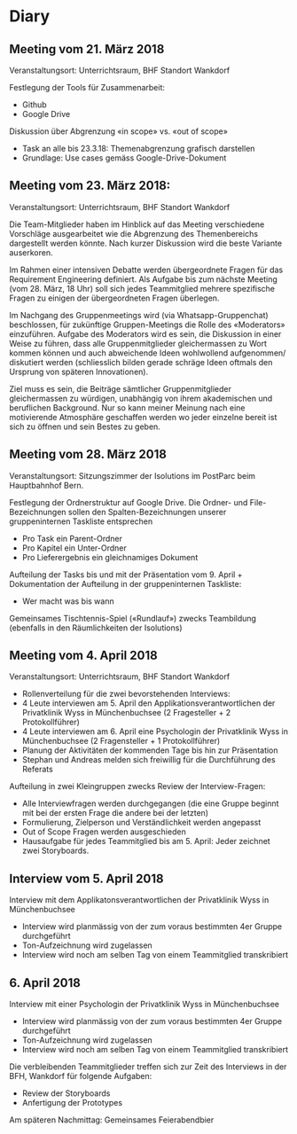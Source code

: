 ﻿# Diary

## Meeting vom 21. März 2018
Veranstaltungsort: Unterrichtsraum, BHF Standort Wankdorf

Festlegung der Tools für Zusammenarbeit:
* Github
* Google Drive

Diskussion über Abgrenzung «in scope» vs. «out of scope»
* Task an alle bis 23.3.18: Themenabgrenzung grafisch darstellen
* Grundlage: Use cases gemäss Google-Drive-Dokument

## Meeting vom 23. März 2018:
Veranstaltungsort: Unterrichtsraum, BHF Standort Wankdorf

Die Team-Mitglieder haben im Hinblick auf das Meeting verschiedene Vorschläge ausgearbeitet wie die Abgrenzung des Themenbereichs dargestellt werden könnte. Nach kurzer Diskussion wird die beste Variante auserkoren.

Im Rahmen einer intensiven Debatte werden übergeordnete Fragen für das Requirement Engineering definiert. Als Aufgabe bis zum nächste Meeting (vom 28. März, 18 Uhr) soll sich jedes Teammitglied mehrere spezifische Fragen zu einigen der übergeordneten Fragen überlegen.

Im Nachgang des Gruppenmeetings wird (via Whatsapp-Gruppenchat) beschlossen, für zukünftige Gruppen-Meetings die Rolle des «Moderators» einzuführen. Aufgabe des Moderators wird es sein, die Diskussion in einer Weise zu führen, dass alle Gruppenmitglieder gleichermassen zu Wort kommen können und auch abweichende Ideen wohlwollend aufgenommen/ diskutiert werden (schliesslich bilden gerade schräge Ideen oftmals den Ursprung von späteren Innovationen).

Ziel muss es sein, die Beiträge sämtlicher Gruppenmitglieder gleichermassen zu würdigen, unabhängig von ihrem akademischen und beruflichen Background. Nur so kann meiner Meinung nach eine motivierende Atmosphäre geschaffen werden wo jeder einzelne bereit ist sich zu öffnen und sein Bestes zu geben.

## Meeting vom 28. März 2018
Veranstaltungsort: Sitzungszimmer der Isolutions im PostParc beim Hauptbahnhof Bern.

Festlegung der Ordnerstruktur auf Google Drive. Die Ordner- und File-Bezeichnungen sollen den Spalten-Bezeichnungen unserer gruppeninternen Taskliste entsprechen
* Pro Task ein Parent-Ordner
* Pro Kapitel ein Unter-Ordner
* Pro Lieferergebnis ein gleichnamiges Dokument

Aufteilung der Tasks bis und mit der Präsentation vom 9. April + Dokumentation der Aufteilung in der gruppeninternen Taskliste:
* Wer macht was bis wann

Gemeinsames Tischtennis-Spiel («Rundlauf») zwecks Teambildung (ebenfalls in den Räumlichkeiten der Isolutions)

## Meeting vom 4. April 2018
Veranstaltungsort: Unterrichtsraum, BHF Standort Wankdorf

* Rollenverteilung für die zwei bevorstehenden Interviews:
* 4 Leute interviewen am 5. April den Applikationsverantwortlichen der Privatklinik Wyss in Münchenbuchsee (2 Fragesteller + 2 Protokollführer)
* 4 Leute interviewen am 6. April eine Psychologin der Privatklinik Wyss in Münchenbuchsee (2 Fragensteller + 1 Protokollführer)
* Planung der Aktivitäten der kommenden Tage bis hin zur Präsentation
* Stephan und Andreas melden sich freiwillig für die Durchführung des Referats

Aufteilung in zwei Kleingruppen zwecks Review der Interview-Fragen:
* Alle Interviewfragen werden durchgegangen (die eine Gruppe beginnt mit bei der ersten Frage die andere bei der letzten)
* Formulierung, Zielperson und Verständlichkeit werden angepasst
* Out of Scope Fragen werden ausgeschieden
* Hausaufgabe für jedes Teammitglied bis am 5. April: Jeder zeichnet zwei Storyboards.

## Interview vom 5. April 2018
Interview mit dem Applikatonsverantwortlichen der Privatklinik Wyss in Münchenbuchsee
* Interview wird planmässig von der zum voraus bestimmten 4er Gruppe durchgeführt
* Ton-Aufzeichnung wird zugelassen
* Interview wird noch am selben Tag von einem Teammitglied transkribiert

## 6. April 2018
Interview mit einer Psychologin der Privatklinik Wyss in Münchenbuchsee
* Interview wird planmässig von der zum voraus bestimmten 4er Gruppe durchgeführt
* Ton-Aufzeichnung wird zugelassen
* Interview wird noch am selben Tag von einem Teammitglied transkribiert

Die verbleibenden Teammitglieder treffen sich zur Zeit des Interviews in der BFH, Wankdorf für folgende Aufgaben:
* Review der Storyboards
* Anfertigung der Prototypes

Am späteren Nachmittag: Gemeinsames Feierabendbier
